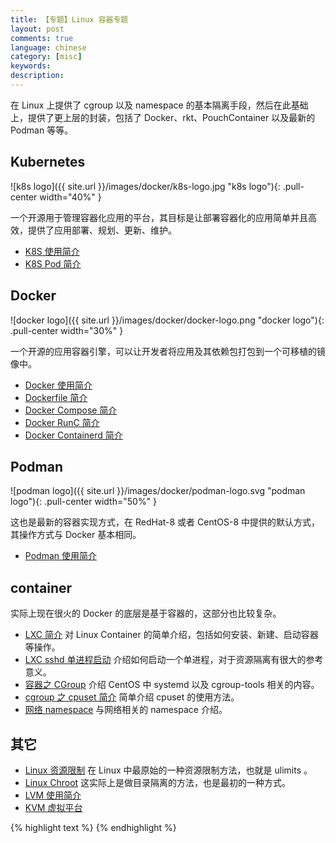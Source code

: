 ```yaml
---
title: 【专题】Linux 容器专题
layout: post
comments: true
language: chinese
category: [misc]
keywords:
description:
---
```


<!-- more -->

在 Linux 上提供了 cgroup 以及 namespace 的基本隔离手段，然后在此基础上，提供了更上层的封装，包括了 Docker、rkt、PouchContainer 以及最新的 Podman 等等。


## Kubernetes

![k8s logo]({{ site.url }}/images/docker/k8s-logo.jpg "k8s logo"){: .pull-center width="40%" }

一个开源用于管理容器化应用的平台，其目标是让部署容器化的应用简单并且高效，提供了应用部署、规划、更新、维护。

* [K8S 使用简介](/post/kubernets-basic-introduce.html)
* [K8S Pod 简介](/post/kubernets-pod-info-introduce.html)


## Docker

![docker logo]({{ site.url }}/images/docker/docker-logo.png "docker logo"){: .pull-center width="30%" }

一个开源的应用容器引擎，可以让开发者将应用及其依赖包打包到一个可移植的镜像中。

* [Docker 使用简介](/post/docker-basic-introduce.html)
* [Dockerfile 简介](/post/docker-basic-concept-dockfile-introduce.html)
* [Docker Compose 简介](/post/docker-compose-tools-introduce.html)
* [Docker RunC 简介](/post/docker-component-runc-introduce.html)
* [Docker Containerd 简介](/post/docker-component-containerd-introduce.html)

## Podman

![podman logo]({{ site.url }}/images/docker/podman-logo.svg "podman logo"){: .pull-center width="50%" }

这也是最新的容器实现方式，在 RedHat-8 或者 CentOS-8 中提供的默认方式，其操作方式与 Docker 基本相同。

* [Podman 使用简介](/post/podman-container-basic-introduce.html)

## container

实际上现在很火的 Docker 的底层是基于容器的，这部分也比较复杂。

* [LXC 简介](/post/linux-container-lxc-introduce.html) 对 Linux Container 的简单介绍，包括如何安装、新建、启动容器等操作。
* [LXC sshd 单进程启动](/post/linux-container-lxc-sshd.html) 介绍如何启动一个单进程，对于资源隔离有很大的参考意义。
* [容器之 CGroup](/post/linux-container-cgroup-introduce.html) 介绍 CentOS 中 systemd 以及 cgroup-tools 相关的内容。
* [cgroup 之 cpuset 简介](/post/linux-cgroup-cpuset-subsys-introduce.html) 简单介绍 cpuset 的使用方法。
* [网络 namespace](/post/linux-namespace-network-introduce.html) 与网络相关的 namespace 介绍。

<!--
* [LXC 网络设置相关](/post/linux-container-lxc-network.html)，关于 Container 中网络的介绍，主要介绍 veth、vlan、macvlan 等概念。
-->

## 其它

* [Linux 资源限制](/post/linux-resource-limit-introduce.html) 在 Linux 中最原始的一种资源限制方法，也就是 ulimits 。
* [Linux Chroot](/post/linux-chroot.html) 这实际上是做目录隔离的方法，也是最初的一种方式。
* [LVM 使用简介](/post/linux-logical-volume-manager-introduce.html)
* [KVM 虚拟平台](/post/linux-virtual-kvm-introduce.html)


{% highlight text %}
{% endhighlight %}
